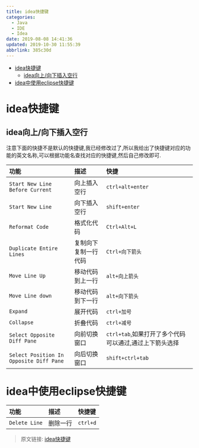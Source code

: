 ```yaml
---
title: idea快捷键
categories: 
  - Java
  - IDE
  - Idea
date: 2019-08-08 14:41:36
updated: 2019-10-30 11:55:39
abbrlink: 385c30d
---
```

- [idea快捷键](/blog/html/385c30d/#idea快捷键)
    - [idea向上/向下插入空行](/blog/html/385c30d/#idea向上-向下插入空行)
- [idea中使用eclipse快捷键](/blog/html/385c30d/#idea中使用eclipse快捷键)

<!--more-->
<script src="https://cdn.bootcss.com/jquery/3.4.0/jquery.slim.min.js"></script>
<script>$(document).ready(function () {$(".post-body > ul:nth-child(1)").hide();});</script>

<!--end-->
# idea快捷键 #
## idea向上/向下插入空行 ##
注意下面的快捷不是默认的快捷键,我已经修改过了,所以我给出了快捷键对应的功能的英文名称,可以根据功能名查找对应的快捷键,然后自己修改即可.

|功能|描述|快捷|
|:---|:---|:---|
|`Start New Line Before Current`|向上插入空行|`ctrl+alt+enter`|
|`Start New Line`|向下插入空行|`shift+enter`|
|`Reformat Code`|格式化代码|`Ctrl+Alt+L`|
|`Duplicate Entire Lines`|复制向下复制一行代码|`Ctrl+向下箭头`|
|`Move Line Up`|移动代码到上一行|`alt+向上箭头`|
|`Move Line down`|移动代码到下一行|`alt+向下箭头`|
|`Expand`|展开代码|`ctrl+加号`|
|`Collapse`|折叠代码|`ctrl+减号`|
|`Select Opposite Diff Pane`|向前切换窗口|`ctrl+tab`,如果打开了多个代码可以通过,通过上下箭头选择|
|`Select Position In Opposite Diff Pane`|向后切换窗口|`shift+ctrl+tab`|

# idea中使用eclipse快捷键 #

|功能|描述|快捷键|
|:---|:---|:---|
|`Delete Line`|删除一行|`ctrl+d`|

>原文链接: [idea快捷键](https://lanlan2017.github.io/blog/385c30d/)